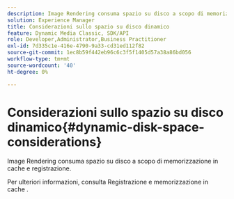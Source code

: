 ```yaml
---
description: Image Rendering consuma spazio su disco a scopo di memorizzazione in cache e registrazione.
solution: Experience Manager
title: Considerazioni sullo spazio su disco dinamico
feature: Dynamic Media Classic, SDK/API
role: Developer,Administrator,Business Practitioner
exl-id: 7d335c1e-416e-4790-9a33-cd31ed112f82
source-git-commit: 1ec8b59f442eb96c6c3f5f1405d57a38a86bd056
workflow-type: tm+mt
source-wordcount: '40'
ht-degree: 0%

---
```


# Considerazioni sullo spazio su disco dinamico{#dynamic-disk-space-considerations}

Image Rendering consuma spazio su disco a scopo di memorizzazione in cache e registrazione.

Per ulteriori informazioni, consulta Registrazione e memorizzazione in cache .
